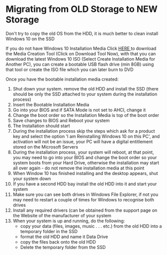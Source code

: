 # Migrating from OLD Storage to NEW Storage

Don't try to copy the old OS from the HDD, it is much better to clean install Windows 10 on the SSD

If you do not have Windows 10 Installation Media Click [ HERE ](https://www.microsoft.com/en-gb/software-download/windows10) to download the Media Creation Tool (Click on Download Tool Now), with that you can download the latest Windows 10 ISO (Select Create Installation Media for Another PC), you can create a bootable USB flash drive (min 8GB) using that tool or create the ISO file which you can later burn to DVD

Once you have the bootable installation media created:

1. Shut down your system. remove the old HDD and install the SSD (there should be only the SSD attached to your system during the installation process)
2. Insert the Bootable Installation Media
3. Go into your BIOS and if SATA Mode is not set to AHCI, change it
4. Change the boot order so the Installation Media is top of the boot order
5. Save changes to BIOS and Reboot your system
6. The Installation should start
7. During the installation process skip the steps which ask for a product key and select the option 'I am Reinstalling Windows 10 on this PC', and activation will not be an issue, your PC will have a digital entitlement stored on the Microsoft Servers
8. During the installation process, your system will reboot, at that point, you may need to go into your BIOS and change the boot order so your system boots from your Hard Drive, otherwise the installation may start all over again - do not remove the installation media at this point
9. When Window 10 has finished installing and the desktop appears, shut your system down
10. If you have a second HDD bay install the old HDD into it and start your system
11. Make sure you can see both drives in Windows File Explorer, if not you may need to restart a couple of times for Windows to recognise both drives
12. Install any required drivers (can be obtained from the support page on the Website of the manufacturer of your system
13. When your system is up and running, do the following:
    - copy your data (files, images, music . . . etc.) from the old HDD into a temporary folder in the SSD
    - format the old HDD and name it Data Drive
    - copy the files back onto the old HDD
    - Delete the temporary folder from the SSD
